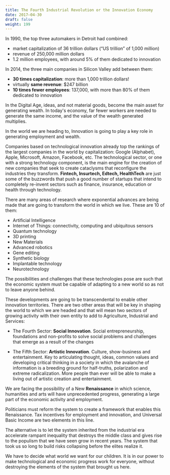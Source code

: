 ```yaml
---
title: The Fourth Industrial Revolution or the Innovation Economy
date: 2017–04-30
draft: false
weight: 199
---
```


In 1990, the top three automakers in Detroit had combined:
- market capitalization of 36 trillion dollars (“US trillion” of 1,000 million)
- revenue of 250,000 million dollars
- 1.2 million employees, with around 5% of them dedicated to innovation

In 2014, the three main companies in Silicon Valley add between them:
- **30 times capitalization**: more than 1,000 trillion dollars!
- virtually **same revenue**: $247 billion
- **10 times fewer employees**: 137,000, with more than 80% of them dedicated to innovation

In the Digital Age, ideas, and not material goods, become the main asset for generating wealth. In today's economy, far fewer workers are needed to generate the same income, and the value of the wealth generated multiplies.

In the world we are heading to, Innovation is going to play a key role in generating employment and wealth.

Companies based on technological innovation already top the rankings of the largest companies in the world by capitalization: Google (Alphabet), Apple, Microsoft, Amazon, Facebook, etc. The technological sector, or one with a strong technology component, is the main engine for the creation of new companies that seek to create cataclysms that reconfigure the industries they transform. **Fintech, Insurtech, Edtech, HealthTech** are just some of the buzzwords that push a good number of startups that intend to completely re-invent sectors such as finance, insurance, education or health through technology.

There are many areas of research where exponential advances are being made that are going to transform the world in which we live. These are 10 of them:

- Artificial Intelligence
- Internet of Things: connectivity, computing and ubiquitous sensors
- Quantum technology
- 3D printing
- New Materials
- Advanced robotics
- Gene editing
- Synthetic biology
- Implantable technology
- Neurotechnology

The possibilities and challenges that these technologies pose are such that the economic system must be capable of adapting to a new world so as not to leave anyone behind.

 These developments are going to be transcendental to enable other innovation territories. There are two other areas that will be key in shaping the world to which we are headed and that will mean two sectors of growing activity with their own entity to add to Agriculture, Industrial and Services:

- The Fourth Sector: **Social Innovation**. Social entrepreneurship, foundations and non-profits to solve social problems and challenges that emerge as a result of the changes

- The Fifth Sector: **Artistic Innovation**. Culture, show-business and entertainment. Key to articulating thought, ideas, common values and developing critical thinking in a society in which the avalanche of information is a breeding ground for half-truths, polarization and extreme radicalization. More people than ever will be able to make a living out of artistic creation and entertainment.

We are facing the possibility of a New **Renaissance** in which science, humanities and arts will have unprecedented progress, generating a large part of the economic activity and employment.

Politicians must reform the system to create a framework that enables this Renaissance. Tax incentives for employment and innovation, and  Universal Basic Income are two elements in this line. 

The alternative is to let the system inherited from the industrial era accelerate rampant inequality that destroys the middle class and gives rise to the populism that we have seen grow in recent years. The system that took us so long to build risks collapsing before the elites realize it.

We have to decide what world we want for our children. It is in our power to make technological and economic progress work for everyone, without destroying the elements of the system that  brought us here.

